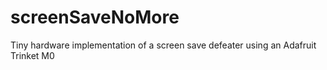 # screenSaveNoMore
Tiny hardware implementation of a screen save defeater using an Adafruit Trinket M0
